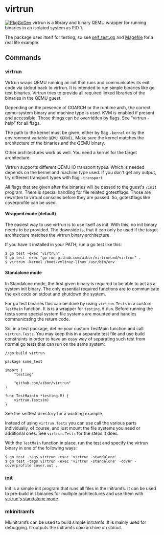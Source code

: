 # virtrun

[![PkgGoDev](https://pkg.go.dev/badge/github.com/aibor/virtrun)](https://pkg.go.dev/github.com/aibor/virtrun)
virtrun is a library and binary QEMU wrapper for running binaries in an 
isolated system as PID 1.

The package uses itself for testing, so see 
[self_test.go](selftest/standalone_test.go) and [Magefile](magefiles/main.go) for a real life 
example.

## Commands

### virtrun

Virtrun wraps QEMU running an init that runs and communicates its exit code 
via stdout back to virtrun. It is intended to run simple binaries like 
go test binaries. Virtrun tries to provide all required linked libraries of the
binaries in the QEMU guest.

Depending on the presence of GOARCH or the runtime arch, the correct
qemu-system binary and machine type is used. KVM is enabled if present and
accessible. Those things can be overridden by flags. See "virtrun -help"
for all flags.

The path to the kernel must be given, either by flag `-kernel` or by the 
environment variable `QEMU_KERNEL`. Make sure the kernel matches the 
architecture of the binaries and the QEMU binary.

Other architectures work as well. You need a kernel for the target
architecture.

Virtrun supports different QEMU IO transport types. Which is needed depends on 
the kernel and machine type used. If you don't get any output, try different
transport types with flag `-transport`

All flags that are given after the binaries will be passed to the guest's 
`/init` program. There is special handling for file related gotestflags. Those
are rewritten to virtual consoles before they are passed. So, gotestflags like 
coverprofile can be used.

#### Wrapped mode (default)

The easiest way to use virtrun is to use itself as init. With this, no init 
binary needs to be provided. The downside is, that it can only be used if the 
target architecture matches the virtrun binary architecture.

If you have it installed in your PATH, run a go test like this:

```
$ go test -exec "virtrun" .
$ go test -exec "go run github.com/aibor/virtruncmd/virtrun" .
$ virtrun -kernel /boot/vmlinuz-linux /usr/bin/env
```

#### Standalone mode

In Standalone mode, the first given binary is required to be able to act as a 
system init binary. The only essential required functions are to communicate 
the exit code on stdout and shutdown the system.

For go test binaries this can be done by using `virtrun.Tests` in a custom
`TestMain` function. It is is a wrapper for `testing.M.Run`. Before running the 
tests some special system file systems are mounted and handles communicating 
the return code.

So, in a test package, define your custom TestMain function and call
`virtrun.Tests`. You may keep this in a separate test file and use build 
constraints in order to have an easy way of separating such test from normal go
tests that can run on the same system:

```
//go:build virtrun

package some_test

import (
    "testing"

    "github.com/aibor/virtrun"
)

func TestMain(m *testing.M) {
    virtrun.Tests(m)
}
```

See the selftest directory for a working example.

Instead of using `virtrun.Tests` you can use call the various parts 
individually, of course, and just mount the file systems you need or additional 
ones. See `virtrun.Tests` for the steps it does.

With the `TestMain` function in place, run the test and specify the virtrun
binary in one of the following ways:

```
$ go test -tags virtrun -exec 'virtrun -standalone' .
$ go test -tags virtrun -exec 'virtrun -standalone' -cover -coverprofile cover.out .
```

### init

Init is a simple init program that runs all files in the initramfs. It can be 
used to pre-build init binaries for multiple architectures and use them with
[virtrun's standalone mode](#standalone-mode).

### mkinitramfs

Mkinitramfs can be used to build simple initramfs. It is mainly used for
debugging. It outputs the initramfs cpio archive on stdout.
